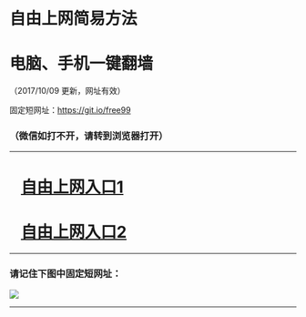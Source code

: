 ﻿# 自由上网简易方法

# 电脑、手机一键翻墙

（2017/10/09 更新，网址有效）

固定短网址：https://git.io/free99

### （微信如打不开，请转到浏览器打开）


***





# &nbsp;&nbsp; <a href="http://ft213913595.fwq-tz-1001.info/fwqtz01.html?t=10090013483 " target="_blank">自由上网入口1</a>
# &nbsp;&nbsp; <a href="http://ft1723023346.fwq-tz-1002.info/fwqtz02.html?t=100900117138 " target="_blank">自由上网入口2</a>
***

### 请记住下图中固定短网址：

<img src="https://s3-us-west-2.amazonaws.com/fwq-1001/yjfq-20170905okok.png" /> 


***


